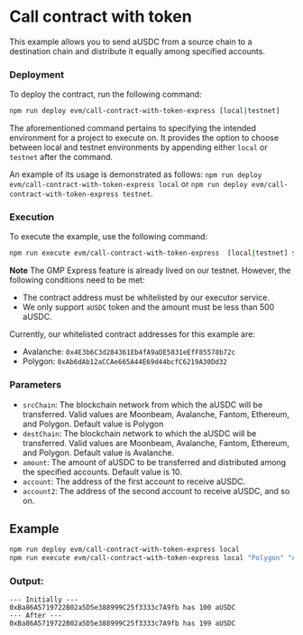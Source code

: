 # Call contract with token

This example allows you to send aUSDC from a source chain to a destination chain and distribute it equally among specified accounts.

### Deployment

To deploy the contract, run the following command:

```bash
npm run deploy evm/call-contract-with-token-express [local|testnet]
```

The aforementioned command pertains to specifying the intended environment for a project to execute on. It provides the option to choose between local and testnet environments by appending either `local` or `testnet` after the command. 

An example of its usage is demonstrated as follows: `npm run deploy evm/call-contract-with-token-express local` or `npm run deploy evm/call-contract-with-token-express testnet`. 

### Execution

To execute the example, use the following command:

```bash
npm run execute evm/call-contract-with-token-express  [local|testnet] ${srcChain} ${destChain} ${amount} ${account} ${account2} ...
```

**Note**
The GMP Express feature is already lived on our testnet. However, the following conditions need to be met:

-   The contract address must be whitelisted by our executor service.
-   We only support `aUSDC` token and the amount must be less than 500 aUSDC.

Currently, our whitelisted contract addresses for this example are:

-   Avalanche: `0x4E3b6C3d284361Eb4fA9aDE5831eEfF85578b72c`
-   Polygon: `0xAb6dAb12aCCAe665A44E69d44bcfC6219A30Dd32`

### Parameters

-   `srcChain`: The blockchain network from which the aUSDC will be transferred. Valid values are Moonbeam, Avalanche, Fantom, Ethereum, and Polygon. Default value is Polygon
-   `destChain`: The blockchain network to which the aUSDC will be transferred. Valid values are Moonbeam, Avalanche, Fantom, Ethereum, and Polygon. Default value is Avalanche.
-   `amount`: The amount of aUSDC to be transferred and distributed among the specified accounts. Default value is 10.
-   `account`: The address of the first account to receive aUSDC.
-   `account2`: The address of the second account to receive aUSDC, and so on.

## Example

```bash
npm run deploy evm/call-contract-with-token-express local
npm run execute evm/call-contract-with-token-express local "Polygon" "Avalanche" 100 0xBa86A5719722B02a5D5e388999C25f3333c7A9fb
```

### Output:

```
--- Initially ---
0xBa86A5719722B02a5D5e388999C25f3333c7A9fb has 100 aUSDC
--- After ---
0xBa86A5719722B02a5D5e388999C25f3333c7A9fb has 199 aUSDC
```
